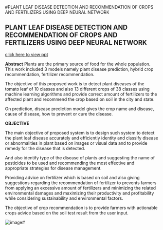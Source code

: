 #PLANT LEAF DISEASE DETECTION AND RECOMMENDATION OF CROPS AND FERTILIZERS USING DEEP NEURAL NETWORK

## PLANT LEAF DISEASE DETECTION AND RECOMMENDATION OF CROPS AND FERTILIZERS USING DEEP NEURAL NETWORK 
[click here to view ppt]()

**Abstract**
Plants are the primary source of food for the whole population. This work included 3 models namely plant disease prediction, hybrid crop recommendation, fertilizer recommendation. 

The  objective of this proposed work is to detect plant diseases of the tomato leaf of 10 classes and also 13 different crops of 38 classes using machine learning algorithms and provide correct amount of fertilizers to the affected plant and recommend the crop based on soil in the city and state.

 On prediction, disease prediction model gives the crop name and disease, cause of disease, how to prevent or cure the disease. 
  
**OBJECTIVE** 

The main objective of proposed system is to design such system to detect the plant leaf disease accurately and efficiently identity and classify disease or abnormalities in plant based on images or visual data and to provide remedy for the disease that is detected.

And also identify type of  the disease of  plants and suggesting the name of pesticides to be used and recommending the most effective and appropriate strategies for disease management.

Providing advice on fertilizer which is based on soil and also giving suggestions regarding the recommendation of fertilizer to prevents farmers from applying an excessive amount of fertilizers and minimizing the related environmental damages and maximizing their productivity and profitability while considering sustainability and environmental factors.

The objective of crop recommendation is to provide farmers with actionable crops advice based on the soil test result from the user input.



![image](https://github.com/user-attachments/assets/cbb66118-2a78-419c-bacb-8c40cdeb9266)#



